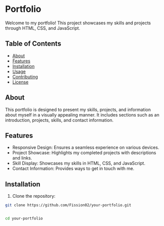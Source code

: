 # Portfolio

Welcome to my portfolio! This project showcases my skills and projects through HTML, CSS, and JavaScript.

## Table of Contents

- [About](#about)
- [Features](#features)
- [Installation](#installation)
- [Usage](#usage)
- [Contributing](#contributing)
- [License](#license)

## About

This portfolio is designed to present my skills, projects, and information about myself in a visually appealing manner. 
It includes sections such as an introduction, projects, skills, and contact information.

## Features

- Responsive Design: Ensures a seamless experience on various devices.
- Project Showcase: Highlights my completed projects with descriptions and links.
- Skill Display: Showcases my skills in HTML, CSS, and JavaScript.
- Contact Information: Provides ways to get in touch with me.

## Installation

1. Clone the repository:

```bash
git clone https://github.com/Fission02/your-portfolio.git


cd your-portfolio


